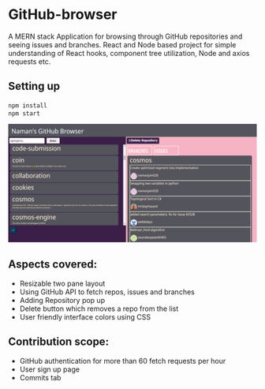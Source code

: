 # GitHub-browser
A MERN stack Application for browsing through GitHub repositories and seeing issues and branches.
React and Node based project for simple understanding of React hooks, component tree utilization, Node and axios requests etc.

## Setting up
```
npm install
npm start
```

![Application Screenshot](https://github.com/namanjain020/GitHub-browser/blob/master/browser.png)

## Aspects covered:
- Resizable two pane layout
- Using GitHub API to fetch repos, issues and branches
- Adding Repository pop up
- Delete button which removes a repo from the list
- User friendly interface colors using CSS


## Contribution scope:
- GitHub authentication for more than 60 fetch requests per hour
- User sign up page
- Commits tab
